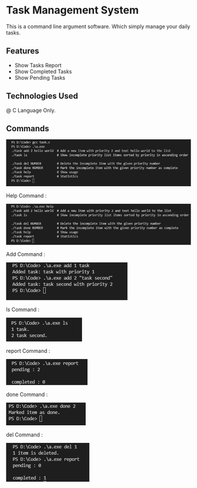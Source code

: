 
# Task Management System

This is a command line argument software.
Which simply manage your daily tasks.


## Features

- Show Tasks Report 
- Show Completed Tasks
- Show Pending Tasks



## Technologies Used

@  C Language Only.
## Commands

![App Screenshot](1.PNG)

Help Command :

![App Screenshot](2.PNG)

Add Command :

![App Screenshot](3.PNG)

ls Command :

![App Screenshot](4.PNG)

report Command :

![App Screenshot](5.PNG)

done Command :

![App Screenshot](6.PNG)

del Command :

![App Screenshot](10.PNG)
